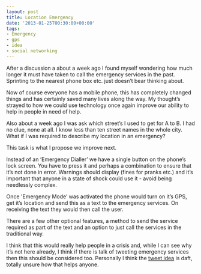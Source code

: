 ```yaml
---
layout: post
title: Location Emergency
date: '2013-01-25T00:30:00+00:00'
tags:
- Emergency
- gps
- idea
- social networking
---
```

After a discussion a about a week ago I found myself wondering how much longer it must have taken to call the emergency services in the past. Sprinting to the nearest phone box etc. just doesn’t bear thinking about.

Now of course everyone has a mobile phone, this has completely changed things and has certainly saved many lives along the way. My thought’s strayed to how we could use technology once again improve our ability to help in people in need of help.

Also about a week ago I was ask which street’s I used to get for A to B. I had no clue, none at all. I know less than ten street names in the whole city. What if I was required to describe my location in an emergency?

This task is what I propose we improve next.

Instead of an ‘Emergency Dialler’ we have a single button on the phone’s lock screen. You have to press it and perhaps a combination to ensure that it’s not done in error. Warnings should display (fines for pranks etc.) and it’s important that anyone in a state of shock could use it - avoid being needlessly complex.

Once 'Emergency Mode’ was activated the phone would turn on it’s GPS, get it’s location and send this as a text to the emergency services. On receiving the text they would then call the user.

There are a few other optional features, a method to send the service required as part of the text and an option to just call the services in the traditional way.

I think that this would really help people in a crisis and, while I can see why it’s not here already, I think if there is talk of tweeting emergency services then this should be considered too. Personally I think the [tweet idea](http://blog.whiteoaks.co.uk/2012/12/20/-999-emergency-services-putting-their-trust-in-social-media.aspx) is daft, totally unsure how that helps anyone.

